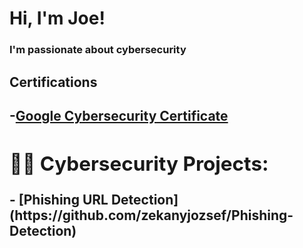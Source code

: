 <h1>Hi, I'm Joe!</h1>
<h3>I'm passionate about cybersecurity<h3>
 <h2> Certifications<h2>

-<b>[Google Cybersecurity Certificate](https://www.credly.com/badges/994b9bdc-e9e9-47bf-9fc4-d027c5b29855/public_url)<b>
<h2>👨‍💻 Cybersecurity Projects:</h2>
  - [Phishing URL Detection](https://github.com/zekanyjozsef/Phishing-Detection)
